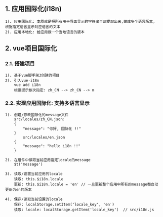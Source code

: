 ## 1. 应用国际化(i18n)
	1). 应用国际化: 本质就是把所有用于界面显示的字符串全部提取出来,做成多个语言版本, 根据指定语言显示对应语言的文本
	2). 应用本地化: 给应用做一个当地语言的版本

## 2. vue项目国际化

### 2.1. 搭建项目
    1). 基于vue脚手架3创建的项目
    2). 引入vue-i18n
        vue add i18n
        根据提示依次指定: zh_CN --> zh_CN --> n

### 2.2. 实现应用国际化: 支持多语言显示
    1). 创建/修改国际化的message文件
        src/locales/zh_CN.json: 
        {
        	"message": "你好, 国际化 !!"
        }
        	src/locales/en.json
        {
        	"message": "hello i18n !!"
        }
    
    2). 在组件中读取当前应用指定locale的message
    	$t('message')
    
    3). 读取/设置当前应用的locale
        读取: this.$i18n.locale
        更新: this.$i18n.locale = 'en' // 一旦更新整个应用中所有的message都自动更新为en的版本
    
    4). 保存/读取当前设置的locale
        保存: localStorage.setItem('locale_key', 'en')
        读取: locale: localStorage.getItem('locale_key')  // src/i18n.js
